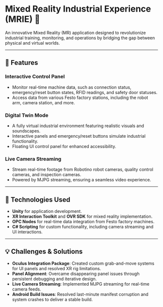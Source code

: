 # Mixed Reality Industrial Experience (MRIE) 🚀  
An innovative Mixed Reality (MR) application designed to revolutionize industrial training, monitoring, and operations by bridging the gap between physical and virtual worlds.

---

## 🌟 Features  
### **Interactive Control Panel**  
- Monitor real-time machine data, such as connection status, emergency/reset button states, RFID readings, and safety door statuses.  
- Access data from various Festo factory stations, including the robot arm, camera station, and more.  

### **Digital Twin Mode**  
- A fully virtual industrial environment featuring realistic visuals and soundscapes.  
- Interactive panels and emergency/reset buttons simulate industrial functionality.  
- Floating UI control panel for enhanced accessibility.  

### **Live Camera Streaming**  
- Stream real-time footage from Robotino robot cameras, quality control cameras, and inspection cameras.  
- Powered by MJPG streaming, ensuring a seamless video experience.  

---

## 🔧 Technologies Used  
- **Unity** for application development.  
- **XR Interaction Toolkit** and **OVR SDK** for mixed reality implementation.  
- **OPC Nodes** for real-time data integration from Festo factory machines.  
- **C# Scripting** for custom functionality, including camera streaming and UI interactions.  

---

## 💡 Challenges & Solutions  
- **Oculus Integration Package**: Created custom grab-and-move systems for UI panels and resolved XR rig limitations.  
- **Panel Alignment**: Overcame disappearing panel issues through persistent debugging and iterative design.  
- **Live Camera Streaming**: Implemented MJPG streaming for real-time camera feeds.  
- **Android Build Issues**: Resolved last-minute manifest corruption and system crashes to deliver a stable build.  

